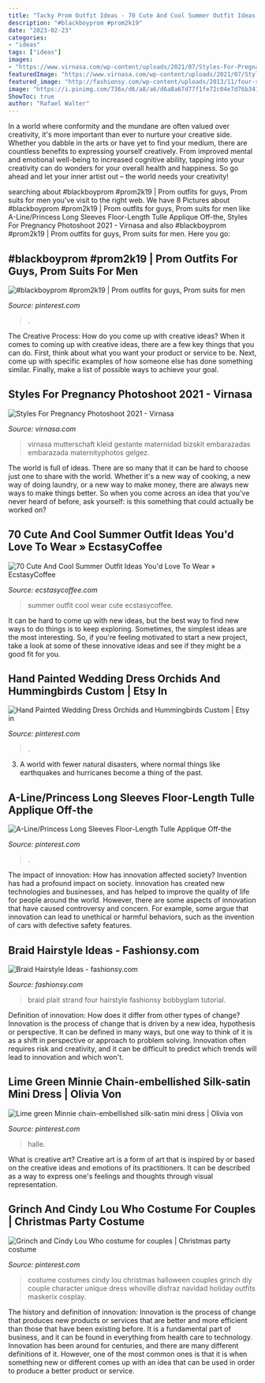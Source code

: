 ```yaml
---
title: "Tacky Prom Outfit Ideas - 70 Cute And Cool Summer Outfit Ideas You&#039;d Love To Wear » Ecstasycoffee"
description: "#blackboyprom #prom2k19"
date: "2023-02-23"
categories:
- "ideas"
tags: ["ideas"]
images:
- "https://www.virnasa.com/wp-content/uploads/2021/07/Styles-For-Pregnancy-Photoshoot-02.jpg"
featuredImage: "https://www.virnasa.com/wp-content/uploads/2021/07/Styles-For-Pregnancy-Photoshoot-02.jpg"
featured_image: "http://fashionsy.com/wp-content/uploads/2013/11/four-strand-braid.jpg"
image: "https://i.pinimg.com/736x/d6/a8/a6/d6a8a67d77f1fe72c04e7d76b341768f.jpg"
ShowToc: true
author: "Rafael Walter"
---
```



In a world where conformity and the mundane are often valued over creativity, it's more important than ever to nurture your creative side. Whether you dabble in the arts or have yet to find your medium, there are countless benefits to expressing yourself creatively. From improved mental and emotional well-being to increased cognitive ability, tapping into your creativity can do wonders for your overall health and happiness. So go ahead and let your inner artist out – the world needs your creativity!

	

		
searching about #blackboyprom #prom2k19 | Prom outfits for guys, Prom suits for men you've visit to the right web. We have 8 Pictures about #blackboyprom #prom2k19 | Prom outfits for guys, Prom suits for men like A-Line/Princess Long Sleeves Floor-Length Tulle Applique Off-the, Styles For Pregnancy Photoshoot 2021 - Virnasa and also #blackboyprom #prom2k19 | Prom outfits for guys, Prom suits for men. Here you go:
		
    
## #blackboyprom #prom2k19 | Prom Outfits For Guys, Prom Suits For Men

<img loading=lazy src="https://i.pinimg.com/736x/ae/20/2b/ae202b4074c243dc7e9b891f105a41a4.jpg" onerror="this.onerror=null;this.src='https://tse2.mm.bing.net/th?id=OIP.2nN1MwUxSXmNHVMa683I3QHaJ4&amp;pid=15.1';" alt="#blackboyprom #prom2k19 | Prom outfits for guys, Prom suits for men">

_Source: pinterest.com_

>. 

	

The Creative Process: How do you come up with creative ideas?
When it comes to coming up with creative ideas, there are a few key things that you can do. First, think about what you want your product or service to be. Next, come up with specific examples of how someone else has done something similar. Finally, make a list of possible ways to achieve your goal.

    
## Styles For Pregnancy Photoshoot 2021 - Virnasa

<img loading=lazy src="https://www.virnasa.com/wp-content/uploads/2021/07/Styles-For-Pregnancy-Photoshoot-02.jpg" onerror="this.onerror=null;this.src='https://tse4.mm.bing.net/th?id=OIP.3HwcL8Rz_BoRnDANrw5BoQHaLH&amp;pid=15.1';" alt="Styles For Pregnancy Photoshoot 2021 - Virnasa">

_Source: virnasa.com_

>virnasa mutterschaft kleid gestante maternidad bizskit embarazadas embarazada maternityphotos gelgez. 

	

The world is full of ideas. There are so many that it can be hard to choose just one to share with the world. Whether it's a new way of cooking, a new way of doing laundry, or a new way to make money, there are always new ways to make things better. So when you come across an idea that you've never heard of before, ask yourself: is this something that could actually be worked on?

    
## 70 Cute And Cool Summer Outfit Ideas You&#039;d Love To Wear » EcstasyCoffee

<img loading=lazy src="https://i0.wp.com/www.ecstasycoffee.com/wp-content/uploads/2016/08/Best-Summer-Outfit-Ideas-@-EcstasyCoffee-7.jpg?resize=366%2C895" onerror="this.onerror=null;this.src='https://tse4.mm.bing.net/th?id=OIP.8YeFX0LM4CbXvzzZgSEMhAHaSH&amp;pid=15.1';" alt="70 Cute And Cool Summer Outfit Ideas You&#039;d Love To Wear » EcstasyCoffee">

_Source: ecstasycoffee.com_

>summer outfit cool wear cute ecstasycoffee. 

	

It can be hard to come up with new ideas, but the best way to find new ways to do things is to keep exploring. Sometimes, the simplest ideas are the most interesting. So, if you're feeling motivated to start a new project, take a look at some of these innovative ideas and see if they might be a good fit for you.

    
## Hand Painted Wedding Dress Orchids And Hummingbirds Custom | Etsy In

<img loading=lazy src="https://i.pinimg.com/736x/cd/47/24/cd47248767a4d37fa46d66c607efb51c.jpg" onerror="this.onerror=null;this.src='https://tse2.mm.bing.net/th?id=OIP.VU8ZHbi4Z8_YifYgHMI4vAHaLH&amp;pid=15.1';" alt="Hand Painted Wedding Dress Orchids and Hummingbirds Custom | Etsy in">

_Source: pinterest.com_

>. 

	

3. A world with fewer natural disasters, where normal things like earthquakes and hurricanes become a thing of the past. 

    
## A-Line/Princess Long Sleeves Floor-Length Tulle Applique Off-the

<img loading=lazy src="https://i.pinimg.com/736x/d6/a8/a6/d6a8a67d77f1fe72c04e7d76b341768f.jpg" onerror="this.onerror=null;this.src='https://tse1.mm.bing.net/th?id=OIP.TmOHyf8g6QOOETFXuGWmwgHaJ4&amp;pid=15.1';" alt="A-Line/Princess Long Sleeves Floor-Length Tulle Applique Off-the">

_Source: pinterest.com_

>. 

	

The impact of innovation: How has innovation affected society?
Invention has had a profound impact on society. Innovation has created new technologies and businesses, and has helped to improve the quality of life for people around the world. However, there are some aspects of innovation that have caused controversy and concern. For example, some argue that innovation can lead to unethical or harmful behaviors, such as the invention of cars with defective safety features.

    
## Braid Hairstyle Ideas - Fashionsy.com

<img loading=lazy src="http://fashionsy.com/wp-content/uploads/2013/11/four-strand-braid.jpg" onerror="this.onerror=null;this.src='https://tse2.mm.bing.net/th?id=OIP.orKOWdpikjp2zN4QQy4NswHaLG&amp;pid=15.1';" alt="Braid Hairstyle Ideas - fashionsy.com">

_Source: fashionsy.com_

>braid plait strand four hairstyle fashionsy bobbyglam tutorial. 

	

Definition of innovation: How does it differ from other types of change?
Innovation is the process of change that is driven by a new idea, hypothesis or perspective. It can be defined in many ways, but one way to think of it is as a shift in perspective or approach to problem solving. Innovation often requires risk and creativity, and it can be difficult to predict which trends will lead to innovation and which won't.

    
## Lime Green Minnie Chain-embellished Silk-satin Mini Dress | Olivia Von

<img loading=lazy src="https://i.pinimg.com/736x/20/bb/63/20bb63a7cf1f4ebb420ecbf432eb8707.jpg" onerror="this.onerror=null;this.src='https://tse2.mm.bing.net/th?id=OIP.q5h1csk2gDiFqJFOgJMSVQHaLH&amp;pid=15.1';" alt="Lime green Minnie chain-embellished silk-satin mini dress | Olivia von">

_Source: pinterest.com_

>halle. 

	

What is creative art?
Creative art is a form of art that is inspired by or based on the creative ideas and emotions of its practitioners. It can be described as a way to express one's feelings and thoughts through visual representation.

    
## Grinch And Cindy Lou Who Costume For Couples | Christmas Party Costume

<img loading=lazy src="https://i.pinimg.com/736x/dd/b8/8d/ddb88dc321a4074d3424af68fd8e9728--cindy-lou-who-costume-costumes-for-couples.jpg" onerror="this.onerror=null;this.src='https://tse2.mm.bing.net/th?id=OIP._JShJTekrwI2g83sror5PQHaNd&amp;pid=15.1';" alt="Grinch and Cindy Lou Who costume for couples | Christmas party costume">

_Source: pinterest.com_

>costume costumes cindy lou christmas halloween couples grinch diy couple character unique dress whoville disfraz navidad holiday outfits maskerix cosplay. 

	

The history and definition of innovation:
Innovation is the process of change that produces new products or services that are better and more efficient than those that have been existing before. It is a fundamental part of business, and it can be found in everything from health care to technology. Innovation has been around for centuries, and there are many different definitions of it. However, one of the most common ones is that it is when something new or different comes up with an idea that can be used in order to produce a better product or service.


